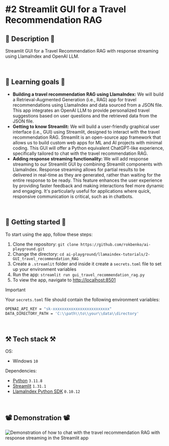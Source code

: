 # #2 Streamlit GUI for a Travel Recommendation RAG

## 📖 Description 📖

Streamlit GUI for a Travel Recommendation RAG with response streaming using LlamaIndex and OpenAI LLM.

<br>

## 🧠 Learning goals 🧠

- **Building a travel recommendation RAG using LlamaIndex:** We will build a Retrieval-Augmented Generation (i.e., RAG) app for travel recommendations using LlamaIndex and data sourced from a JSON file. This app integrates an OpenAI LLM to provide personalized travel suggestions based on user questions and the retrieved data from the JSON file.
- **Getting to know Streamlit:** We will build a user-friendly graphical user interface (i.e., GUI) using Streamlit, designed to interact with the travel recommendation RAG. Streamlit is an open-source app framework that allows us to build custom web apps for ML and AI projects with minimal coding. This GUI will offer a Python equivalent ChatGPT-like experience, specifically tailored to chat with the travel recommendation RAG.
- **Adding response streaming functionality:** We will add response streaming to our Streamlit GUI by combining Streamlit components with LlamaIndex. Response streaming allows for partial results to be delivered in real-time as they are generated, rather than waiting for the entire response to be ready. This feature enhances the user experience by providing faster feedback and making interactions feel more dynamic and engaging. It's particularly useful for applications where quick, responsive communication is critical, such as in chatbots.

<br>

## 🚀 Getting started 🚀

To start using the app, follow these steps:

1. Clone the repository: `git clone https://github.com/rokbenko/ai-playground.git`
2. Change the directory: `cd ai-playground/llamaindex-tutorials/2-GUI_travel_recommendation_RAG`
3. Create a `.streamlit` folder and inside it create a `secrets.toml` file to set up your environment variables
4. Run the app: `streamlit run gui_travel_recommendation_rag.py`
5. To view the app, navigate to [http://localhost:8501](http://localhost:8501)

> [!IMPORTANT]
> Your `secrets.toml` file should contain the following environment variables:
>
> ```bash
> OPENAI_API_KEY = "sk-xxxxxxxxxxxxxxxxxxxxxxxxx"
> DATA_DIRECTORY_PATH = 'C:\\path\\to\\your\\data\\directory'
> ```

<br>

## ⚒️ Tech stack ⚒️

OS:

- Windows `10`

Dependencies:

- [Python](https://www.python.org/) `3.11.8`
- [Streamlit](https://pypi.org/project/streamlit/) `1.31.1`
- [LlamaIndex Python SDK](https://pypi.org/project/llama-index/) `0.10.12`

<br>

## 📽️ Demonstration 📽️

![Demonstration of how to chat with the travel recommendation RAG with response streaming in the Streamlit app](https://github.com/rokbenko/ai-playground/blob/main/llamaindex-tutorials/2-GUI_travel_recommendation_RAG/demonstration.gif)

